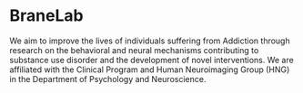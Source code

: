 # BraneLab
We aim to improve the lives of individuals suffering from Addiction through research on the behavioral and neural mechanisms contributing to substance use disorder and the development of novel interventions. We are affiliated with the Clinical Program and Human Neuroimaging Group (HNG) in the Department of Psychology and Neuroscience.
